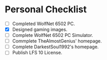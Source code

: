 # Personal Checklist

- [ ] Completed WolfNet 6502 PC.
- [x] Designed gaming images.
- [ ] Complete WolfNet 6502 PC Simulator.
- [ ] Commplete TheAlmostGenius' homepage.
- [ ] Complete DarkestSoul1992's homepage.
- [ ] Publish LFS 10 License.
